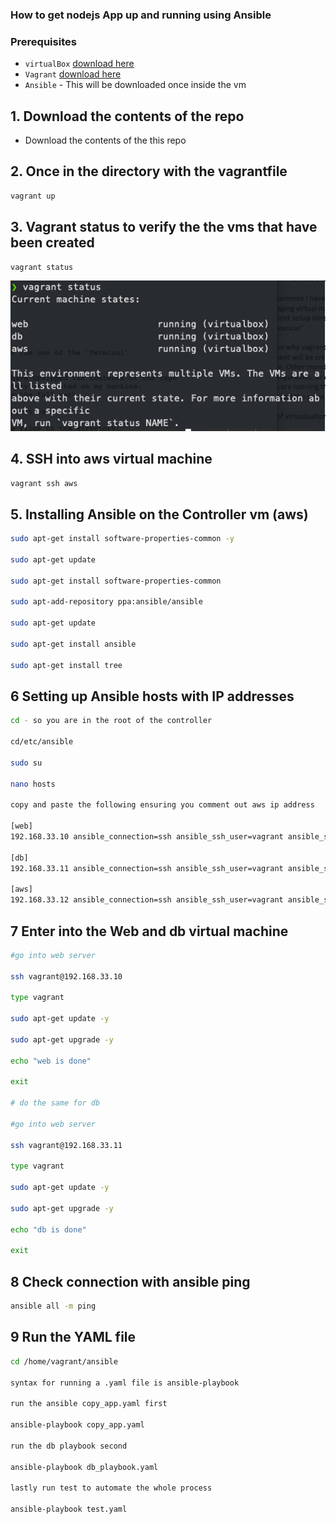### How to get nodejs App up and running using Ansible

### Prerequisites
- `virtualBox` [download here](https://www.virtualbox.org/wiki/Downloads)
- `Vagrant` [download here](https://www.vagrantup.com/downloads)
- `Ansible` - This will be downloaded once inside the vm

## 1. Download the contents of the repo
- Download the contents of the this repo

## 2. Once in the directory with the vagrantfile
```bash
vagrant up
```

## 3. Vagrant status to verify the the vms that have been created
```bash
vagrant status
```

![vagrantstatus](imagesmd/vagrantup.jpeg)

## 4. SSH into aws virtual machine
```bash
vagrant ssh aws
```

## 5. Installing Ansible on the Controller vm (aws)

```bash
sudo apt-get install software-properties-common -y

sudo apt-get update

sudo apt-get install software-properties-common

sudo apt-add-repository ppa:ansible/ansible

sudo apt-get update

sudo apt-get install ansible

sudo apt-get install tree
```

## 6 Setting up Ansible hosts with IP addresses

```bash
cd - so you are in the root of the controller

cd/etc/ansible

sudo su

nano hosts

copy and paste the following ensuring you comment out aws ip address

[web]
192.168.33.10 ansible_connection=ssh ansible_ssh_user=vagrant ansible_ssh_pass=vagrant

[db]
192.168.33.11 ansible_connection=ssh ansible_ssh_user=vagrant ansible_ssh_pass=vagrant

[aws]
192.168.33.12 ansible_connection=ssh ansible_ssh_user=vagrant ansible_ssh_pass=vagrant
```


## 7 Enter into the Web and db virtual machine

```bash
#go into web server

ssh vagrant@192.168.33.10

type vagrant

sudo apt-get update -y

sudo apt-get upgrade -y

echo "web is done"

exit

# do the same for db

#go into web server

ssh vagrant@192.168.33.11

type vagrant

sudo apt-get update -y

sudo apt-get upgrade -y

echo "db is done"

exit
```

## 8 Check connection with ansible ping

```bash
ansible all -m ping
```

## 9 Run the YAML file
```bash
cd /home/vagrant/ansible

syntax for running a .yaml file is ansible-playbook

run the ansible copy_app.yaml first

ansible-playbook copy_app.yaml

run the db playbook second

ansible-playbook db_playbook.yaml

lastly run test to automate the whole process

ansible-playbook test.yaml
```
